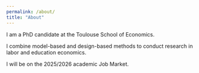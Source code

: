 ```yaml
---
permalink: /about/
title: "About"
---
```


I am a PhD candidate at the Toulouse School of Economics. 

I combine model-based and design-based methods to conduct research in labor and education economics.

I will be on the 2025/2026 academic Job Market.